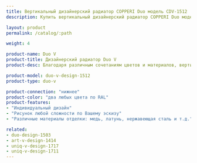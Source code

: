 ```yaml
---
title: Вертикальный дизайнерский радиатор COPPERI Duo модель CDV-1512
description: Купить вертикальный дизайнерский радиатор COPPERI Duo модель CDV-1512 по цене производителя в Москве.

layout: product
permalink: /catalog/:path

weight: 4

product-name: Duo V
product-title: Дизайнерский радиатор Duo V
product-desc: Благодаря различным сочетаниям цветов и материалов, вертикальные дизайнерские радиаторы отопления COPPERI Duo V позволяют создать экслклюзивный элемент декора, который удачно впишется в самый изысканный интерьер.

product-model: duo-v-design-1512
product-type: duo-v

product-connection: "нижнее"
product-color: "два любых цвета по RAL"
product-features:
- "Индивидуальный дизайн"
- "Рисунок любой сложности по Вашему эскизу"
- "Различные материалы отделки: медь, латунь, нержавеющая сталь и т.д."

related:
- duo-design-1503
- art-v-design-1414
- uniq-v-design-1717
- uniq-v-design-1711
---
```

